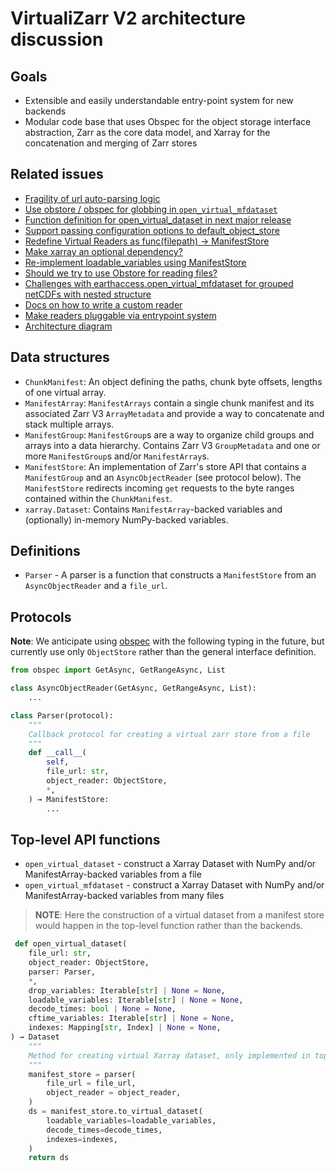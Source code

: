 # VirtualiZarr V2 architecture discussion

## Goals

- Extensible and easily understandable entry-point system for new backends
- Modular code base that uses Obspec for the object storage interface abstraction, Zarr as the core data model, and Xarray for the concatenation and merging of Zarr stores

## Related issues

- [Fragility of url auto-parsing logic](https://github.com/zarr-developers/VirtualiZarr/issues/561)
- [Use obstore / obspec for globbing in `open_virtual_mfdataset`](https://github.com/zarr-developers/VirtualiZarr/issues/569)
- [Function definition for open_virtual_dataset in next major release](https://github.com/zarr-developers/VirtualiZarr/issues/553)
- [Support passing configuration options to default_object_store](https://github.com/zarr-developers/VirtualiZarr/issues/559)
- [Redefine Virtual Readers as func(filepath) -> ManifestStore](https://github.com/zarr-developers/VirtualiZarr/issues/498)
- [Make xarray an optional dependency?](https://github.com/zarr-developers/VirtualiZarr/issues/521)
- [Re-implement loadable_variables using ManifestStore ](https://github.com/zarr-developers/VirtualiZarr/issues/473)
- [Should we try to use Obstore for reading files?](https://github.com/zarr-developers/VirtualiZarr/issues/476)
- [Challenges with earthaccess.open_virtual_mfdataset for grouped netCDFs with nested structure](https://github.com/zarr-developers/VirtualiZarr/issues/487)
- [Docs on how to write a custom reader](https://github.com/zarr-developers/VirtualiZarr/issues/452)
- [Make readers pluggable via entrypoint system](https://github.com/zarr-developers/VirtualiZarr/issues/245)
- [Architecture diagram](https://github.com/zarr-developers/VirtualiZarr/issues/225)

## Data structures

- `ChunkManifest`: An object defining the paths, chunk byte offsets, lengths of one virtual array.
- `ManifestArray`: `ManifestArrays` contain a single chunk manifest and its associated Zarr V3 `ArrayMetadata` and provide a way to concatenate and stack multiple arrays.
- `ManifestGroup`: `ManifestGroup`s are a way to organize child groups and arrays into a data hierarchy. Contains Zarr V3 `GroupMetadata` and one or more `ManifestGroup`s and/or `ManifestArray`s.
- `ManifestStore`: An implementation of Zarr's store API that contains a `ManifestGroup` and an `AsyncObjectReader` (see protocol below). The `ManifestStore` redirects incoming `get` requests to the byte ranges contained within the `ChunkManifest`.
- `xarray.Dataset`: Contains `ManifestArray`-backed variables and (optionally) in-memory NumPy-backed variables.

## Definitions

- `Parser` - A parser is a function that constructs a `ManifestStore` from an `AsyncObjectReader` and a `file_url`.

## Protocols

**Note**: We anticipate using [obspec](https://developmentseed.org/obspec/latest/) with the following typing in the future, but currently use only `ObjectStore` rather than the general interface definition.

```python
from obspec import GetAsync, GetRangeAsync, List

class AsyncObjectReader(GetAsync, GetRangeAsync, List):
    ...

```

```python
class Parser(protocol):
    """
    Callback protocol for creating a virtual zarr store from a file
    """
    def __call__(
        self,
        file_url: str,
        object_reader: ObjectStore,
        *,
    ) → ManifestStore:
        ...
```

## Top-level API functions

- `open_virtual_dataset` - construct a Xarray Dataset with NumPy and/or ManifestArray-backed variables from a file
- `open_virtual_mfdataset` - construct a Xarray Dataset with NumPy and/or ManifestArray-backed variables from many files

> **NOTE**: Here the construction of a virtual dataset from a manifest store would happen in the top-level function rather than the backends.

```python
 def open_virtual_dataset(
    file_url: str,
    object_reader: ObjectStore,
    parser: Parser,
    *,
    drop_variables: Iterable[str] | None = None,
    loadable_variables: Iterable[str] | None = None,
    decode_times: bool | None = None,
    cftime_variables: Iterable[str] | None = None,
    indexes: Mapping[str, Index] | None = None,
) → Dataset
    """
    Method for creating virtual Xarray dataset, only implemented in top level API
    """
    manifest_store = parser(
        file_url = file_url,
        object_reader = object_reader,
    )
    ds = manifest_store.to_virtual_dataset(
        loadable_variables=loadable_variables,
        decode_times=decode_times,
        indexes=indexes,
    )
    return ds
```

